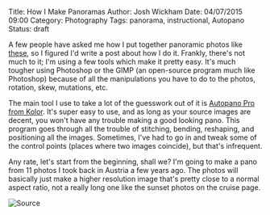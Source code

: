 Title: How I Make Panoramas
Author: Josh Wickham
Date: 04/07/2015 09:00
Category: Photography
Tags: panorama, instructional, Autopano
Status: draft

A few people have asked me how I put together panoramic photos like [these][cruise], so I figured I'd write a post about
how I do it. Frankly, there's not much to it; I'm using a few tools which make it pretty easy. It's much tougher using
Photoshop or the GIMP (an open-source program much like Photoshop) because of all the manipulations you have to do to
the photos, rotation, skew, mutations, etc.

The main tool I use to take a lot of the guesswork out of it is [Autopano Pro from Kolor][autopano]. It's super easy to
use, and as long as your source images are decent, you won't have any trouble making a good looking pano. This program 
goes through all the trouble of stitching, bending, reshaping, and positioning all the images. Sometimes, I've had to
go in and tweak some of the control points (places where two images coincide), but that's infrequent.

Any rate, let's start from the beginning, shall we? I'm going to make a pano from 11 photos I took back in Austria a few
years ago. The photos will basically just make a higher resolution image that's pretty close to a normal aspect ratio,
not a really long one like the sunset photos on the cruise page.

![Source][source]

[cruise]: {filename}/disney-cruise-panoramas.md
[autopano]: http://www.kolor.com/store/panorama/autopano-pro-4-x.html
[source]: {filename}/images/autopano_source.jpg